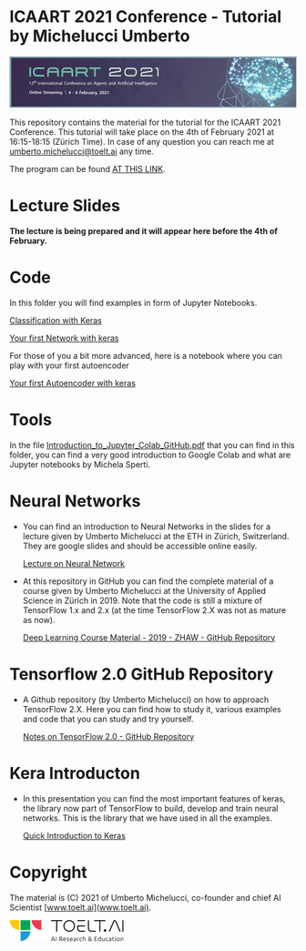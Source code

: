# ICAART 2021 Conference - Tutorial by Michelucci Umberto

![Logo](https://github.com/toelt-llc/ICAART-Tutorial-Michelucci/blob/main/ICAART%202021_logo.jpg)

This repository contains the material for the tutorial for the ICAART 2021 Conference. This tutorial will take place on the 4th of February 2021 at 16:15-18:15 (Zürich Time). In case of any question you can reach me at umberto.michelucci@toelt.ai any time.

The program can be found [AT THIS LINK](https://www.insticc.org/node/technicalprogram/icaart/2021).

# Lecture Slides

**The lecture is being prepared and it will appear here before the 4th of February.**

# Code

In this folder you will find examples in form of Jupyter Notebooks.

[Classification with Keras](https://colab.research.google.com/github/toelt-llc/ICAART-Tutorial-Michelucci/blob/main/code/Classification.ipynb)

[Your first Network with keras](https://colab.research.google.com/github/toelt-llc/ICAART-Tutorial-Michelucci/blob/main/code/Easy%20NN%20with%20Keras.ipynb)

For those of you a bit more advanced, here is a notebook where you can play with your first autoencoder

[Your first Autoencoder with keras](https://colab.research.google.com/github/toelt-llc/ICAART-Tutorial-Michelucci/blob/main/code/Your%20first%20autoencoder%20with%20Keras.ipynb)


# Tools

In the file [Introduction_to_Jupyter_Colab_GitHub.pdf](https://github.com/toelt-llc/astroml-hackdays/blob/master/Fundamentals/Introduction_to_Jupyter_Colab_GitHub.pdf) that you can find in this folder, you can find a very good introduction to Google Colab and what are Jupyter notebooks by Michela Sperti.

# Neural Networks

- You can find an introduction to Neural Networks in the slides for a lecture given by Umberto Michelucci at the ETH in Zürich, Switzerland. They are google slides and should be accessible online easily.

  [Lecture on Neural Network](https://docs.google.com/presentation/d/1Lrutcr1NN_P0CS-5_xR5qaAqCdhqQ0liobOAA_9BZ0s/edit?usp=sharing)
  
- At this repository in GitHub you can find the complete material of a course given by Umberto Michelucci at the University of Applied Science in Zürich in 2019. Note that the code is still a mixture of TensorFlow 1.x and 2.x (at the time TensorFlow 2.X was not as mature as now). 

  [Deep Learning Course Material - 2019 - ZHAW - GitHub Repository](https://github.com/toelt-llc/zhaw-dlcourse-spring2019)
  
# Tensorflow 2.0 GitHub Repository  

- A Github repository (by Umberto Michelucci) on how to approach TensorFlow 2.X. Here you can find how to study it, various examples and code that you can study and
try yourself.

  [Notes on TensorFlow 2.0 - GitHub Repository](https://github.com/toelt-llc/TensorFlow20-Notes)
  
# Kera Introducton

- In this presentation you can find the most important features of keras, the library now part of TensorFlow to build, develop and train neural networks. This is the library that we have used in all the examples.

  [Quick Introduction to Keras](https://docs.google.com/presentation/d/1TEYgiQHlPQl6mqUEMb5BKCt613R8HfwPax4G-AyLfdY/edit?usp=sharing)

# Copyright

The material is (C) 2021 of Umberto Michelucci, co-founder and chief AI Scientist [www.toelt.ai](www.toelt.ai).

![TOELT Logo](https://github.com/toelt-llc/ICAART-Tutorial-Michelucci/blob/main/TOELT_Horizontal_V1_small.png)

